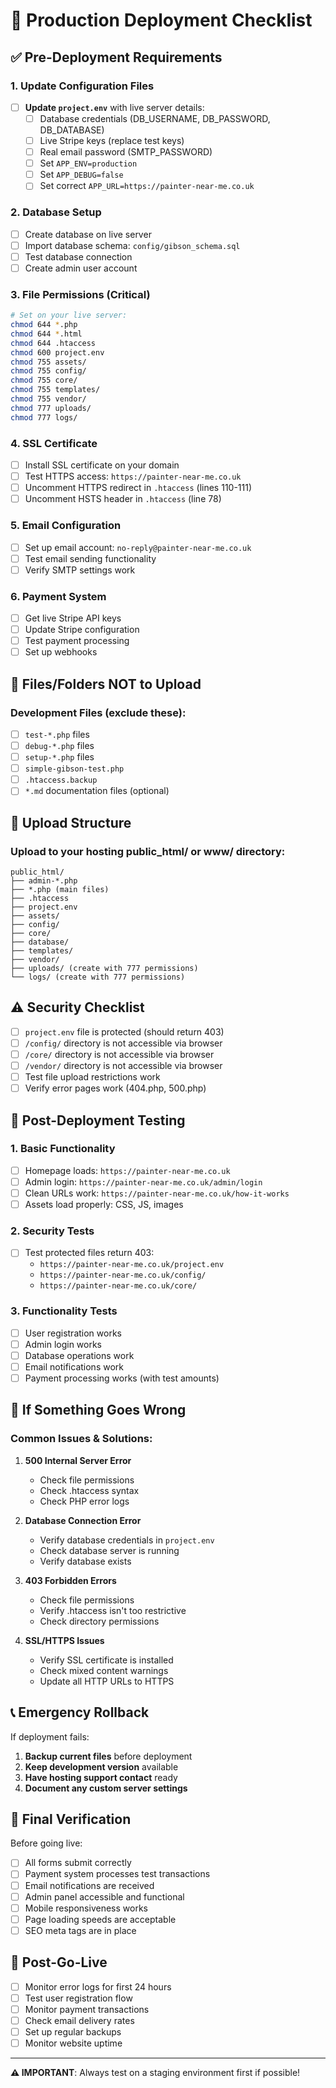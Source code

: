 # 🚀 Production Deployment Checklist

## ✅ **Pre-Deployment Requirements**

### **1. Update Configuration Files**
- [ ] **Update `project.env`** with live server details:
  - [ ] Database credentials (DB_USERNAME, DB_PASSWORD, DB_DATABASE)
  - [ ] Live Stripe keys (replace test keys)
  - [ ] Real email password (SMTP_PASSWORD)
  - [ ] Set `APP_ENV=production`
  - [ ] Set `APP_DEBUG=false`
  - [ ] Set correct `APP_URL=https://painter-near-me.co.uk`

### **2. Database Setup**
- [ ] Create database on live server
- [ ] Import database schema: `config/gibson_schema.sql`
- [ ] Test database connection
- [ ] Create admin user account

### **3. File Permissions (Critical)**
```bash
# Set on your live server:
chmod 644 *.php
chmod 644 *.html
chmod 644 .htaccess
chmod 600 project.env
chmod 755 assets/
chmod 755 config/
chmod 755 core/
chmod 755 templates/
chmod 755 vendor/
chmod 777 uploads/
chmod 777 logs/
```

### **4. SSL Certificate**
- [ ] Install SSL certificate on your domain
- [ ] Test HTTPS access: `https://painter-near-me.co.uk`
- [ ] Uncomment HTTPS redirect in `.htaccess` (lines 110-111)
- [ ] Uncomment HSTS header in `.htaccess` (line 78)

### **5. Email Configuration**
- [ ] Set up email account: `no-reply@painter-near-me.co.uk`
- [ ] Test email sending functionality
- [ ] Verify SMTP settings work

### **6. Payment System**
- [ ] Get live Stripe API keys
- [ ] Update Stripe configuration
- [ ] Test payment processing
- [ ] Set up webhooks

## 🚫 **Files/Folders NOT to Upload**

### **Development Files (exclude these):**
- [ ] `test-*.php` files
- [ ] `debug-*.php` files
- [ ] `setup-*.php` files
- [ ] `simple-gibson-test.php`
- [ ] `.htaccess.backup`
- [ ] `*.md` documentation files (optional)

## 📁 **Upload Structure**

### **Upload to your hosting public_html/ or www/ directory:**
```
public_html/
├── admin-*.php
├── *.php (main files)
├── .htaccess
├── project.env
├── assets/
├── config/
├── core/
├── database/
├── templates/
├── vendor/
├── uploads/ (create with 777 permissions)
└── logs/ (create with 777 permissions)
```

## ⚠️ **Security Checklist**

- [ ] `project.env` file is protected (should return 403)
- [ ] `/config/` directory is not accessible via browser
- [ ] `/core/` directory is not accessible via browser
- [ ] `/vendor/` directory is not accessible via browser
- [ ] Test file upload restrictions work
- [ ] Verify error pages work (404.php, 500.php)

## 🧪 **Post-Deployment Testing**

### **1. Basic Functionality**
- [ ] Homepage loads: `https://painter-near-me.co.uk`
- [ ] Admin login: `https://painter-near-me.co.uk/admin/login`
- [ ] Clean URLs work: `https://painter-near-me.co.uk/how-it-works`
- [ ] Assets load properly: CSS, JS, images

### **2. Security Tests**
- [ ] Test protected files return 403:
  - `https://painter-near-me.co.uk/project.env`
  - `https://painter-near-me.co.uk/config/`
  - `https://painter-near-me.co.uk/core/`

### **3. Functionality Tests**
- [ ] User registration works
- [ ] Admin login works
- [ ] Database operations work
- [ ] Email notifications work
- [ ] Payment processing works (with test amounts)

## 🚨 **If Something Goes Wrong**

### **Common Issues & Solutions:**

1. **500 Internal Server Error**
   - Check file permissions
   - Check .htaccess syntax
   - Check PHP error logs

2. **Database Connection Error**
   - Verify database credentials in `project.env`
   - Check database server is running
   - Verify database exists

3. **403 Forbidden Errors**
   - Check file permissions
   - Verify .htaccess isn't too restrictive
   - Check directory permissions

4. **SSL/HTTPS Issues**
   - Verify SSL certificate is installed
   - Check mixed content warnings
   - Update all HTTP URLs to HTTPS

## 📞 **Emergency Rollback**

If deployment fails:
1. **Backup current files** before deployment
2. **Keep development version** available
3. **Have hosting support contact** ready
4. **Document any custom server settings**

## 🎯 **Final Verification**

Before going live:
- [ ] All forms submit correctly
- [ ] Payment system processes test transactions
- [ ] Email notifications are received
- [ ] Admin panel accessible and functional
- [ ] Mobile responsiveness works
- [ ] Page loading speeds are acceptable
- [ ] SEO meta tags are in place

## 📝 **Post-Go-Live**

- [ ] Monitor error logs for first 24 hours
- [ ] Test user registration flow
- [ ] Monitor payment transactions
- [ ] Check email delivery rates
- [ ] Set up regular backups
- [ ] Monitor website uptime

---

**⚠️ IMPORTANT**: Always test on a staging environment first if possible! 